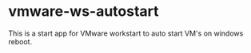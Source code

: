 ﻿# vmware-ws-autostart
This is a start app for VMware workstart to auto start VM's on windows reboot.
